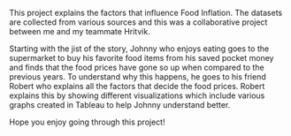 This project explains the factors that influence Food Inflation. The datasets are collected from various sources and this was a collaborative project between me and my teammate Hritvik.

Starting with the jist of the story, Johnny who enjoys eating goes to the supermarket to buy his favorite food items from his saved pocket money and finds that the food prices have gone so up when compared to the previous years. To understand why this happens, he goes to his friend Robert who explains all the factors that decide the food prices.
Robert explains this by showing different visualizations which include various graphs created in Tableau to help Johnny understand better.

Hope you enjoy going through this project!
